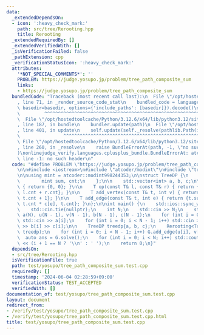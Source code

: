 ```yaml
---
data:
  _extendedDependsOn:
  - icon: ':heavy_check_mark:'
    path: src/tree/Rerooting.hpp
    title: Rerooting
  _extendedRequiredBy: []
  _extendedVerifiedWith: []
  _isVerificationFailed: false
  _pathExtension: cpp
  _verificationStatusIcon: ':heavy_check_mark:'
  attributes:
    '*NOT_SPECIAL_COMMENTS*': ''
    PROBLEM: https://judge.yosupo.jp/problem/tree_path_composite_sum
    links:
    - https://judge.yosupo.jp/problem/tree_path_composite_sum
  bundledCode: "Traceback (most recent call last):\n  File \"/opt/hostedtoolcache/Python/3.12.6/x64/lib/python3.12/site-packages/onlinejudge_verify/documentation/build.py\"\
    , line 71, in _render_source_code_stat\n    bundled_code = language.bundle(stat.path,\
    \ basedir=basedir, options={'include_paths': [basedir]}).decode()\n          \
    \         ^^^^^^^^^^^^^^^^^^^^^^^^^^^^^^^^^^^^^^^^^^^^^^^^^^^^^^^^^^^^^^^^^^^^^^^^^^^^^^^^^\n\
    \  File \"/opt/hostedtoolcache/Python/3.12.6/x64/lib/python3.12/site-packages/onlinejudge_verify/languages/cplusplus.py\"\
    , line 187, in bundle\n    bundler.update(path)\n  File \"/opt/hostedtoolcache/Python/3.12.6/x64/lib/python3.12/site-packages/onlinejudge_verify/languages/cplusplus_bundle.py\"\
    , line 401, in update\n    self.update(self._resolve(pathlib.Path(included), included_from=path))\n\
    \                ^^^^^^^^^^^^^^^^^^^^^^^^^^^^^^^^^^^^^^^^^^^^^^^^^^^^^^^^^\n \
    \ File \"/opt/hostedtoolcache/Python/3.12.6/x64/lib/python3.12/site-packages/onlinejudge_verify/languages/cplusplus_bundle.py\"\
    , line 260, in _resolve\n    raise BundleErrorAt(path, -1, \"no such header\"\
    )\nonlinejudge_verify.languages.cplusplus_bundle.BundleErrorAt: atcoder/modint:\
    \ line -1: no such header\n"
  code: "#define PROBLEM \"https://judge.yosupo.jp/problem/tree_path_composite_sum\"\
    \n\n#include <iostream>\n#include \"atcoder/modint\"\n#include \"tree/Rerooting.hpp\"\
    \n\nusing mint = atcoder::modint998244353;\n\nstruct TreeDP {\n    struct T {\n\
    \        mint sum, cnt;\n    };\n\n    std::vector<int> a, b, c;\n\n    T e()\
    \ { return {0, 0}; }\n\n    T op(const T& l, const T& r) { return {l.sum + r.sum,\
    \ l.cnt + r.cnt}; }\n\n    T add_vertex(const T& t, int v) { return {t.sum + a[v],\
    \ t.cnt + 1}; }\n\n    T add_edge(const T& t, int e) { return {t.sum * b[e] +\
    \ t.cnt * c[e], t.cnt}; }\n};\n\nint main() {\n    std::ios::sync_with_stdio(false);\n\
    \    std::cin.tie(nullptr);\n    int N;\n    std::cin >> N;\n    std::vector<int>\
    \ a(N), u(N - 1), v(N - 1), b(N - 1), c(N - 1);\n    for (int i = 0; i < N; i++)\
    \ std::cin >> a[i];\n    for (int i = 0; i < N - 1; i++) std::cin >> u[i] >> v[i]\
    \ >> b[i] >> c[i];\n\n    TreeDP treedp{a, b, c};\n    Rerooting<TreeDP> G(N,\
    \ treedp);\n    for (int i = 0; i < N - 1; i++) G.add_edge(u[i], v[i]);\n\n  \
    \  auto ans = G.solve();\n    for (int i = 0; i < N; i++) std::cout << ans[i].sum.val()\
    \ << (i + 1 == N ? '\\n' : ' ');\n    return 0;\n}"
  dependsOn:
  - src/tree/Rerooting.hpp
  isVerificationFile: true
  path: test/yosupo/tree_path_composite_sum.test.cpp
  requiredBy: []
  timestamp: '2024-06-04 02:28:59+09:00'
  verificationStatus: TEST_ACCEPTED
  verifiedWith: []
documentation_of: test/yosupo/tree_path_composite_sum.test.cpp
layout: document
redirect_from:
- /verify/test/yosupo/tree_path_composite_sum.test.cpp
- /verify/test/yosupo/tree_path_composite_sum.test.cpp.html
title: test/yosupo/tree_path_composite_sum.test.cpp
---
```

